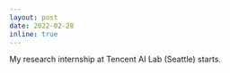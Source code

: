 ```yaml
---
layout: post
date: 2022-02-28
inline: true
---
```


My research internship at Tencent AI Lab (Seattle) starts.
